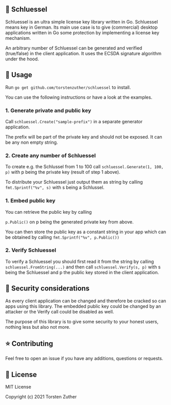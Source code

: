 ## 🔑 Schluessel
Schluessel is an ultra simple license key library written in Go.
Schluessel means key in German.
Its main use case is to give (commercial) desktop applications written in Go some protection by
implementing a license key mechanism.

An arbitrary number of Schluessel can be generated and verified (true/false) in 
the client application. It uses the ECSDA signature algorithm under the hood.

## 🔧 Usage

Run `go get github.com/torstenzuther/schluessel` to install.

You can use the following instructions or have a look at the examples.

### 1. Generate private and public key
   
Call
   `schluessel.Create("sample-prefix")` in a separate generator application.

The prefix will be part of the private key and should not be exposed. It can be any non empty string.

### 2. Create any number of Schluessel

To create e.g. the Schlussel from 1 to 100 call `schluessel.Generate(1, 100, p)` with p being the private key (result of step 1 above).

To distribute your Schluessel just output them as string by calling `fmt.Sprintf("%v", s)` with s being a Schlussel.

### 1. Embed public key

You can retrieve the public key by calling

`p.Public()` on p being the generated private key from above. 

You can then store the public key as a constant string
in your app which can be obtained by calling `fmt.Sprintf("%v", p.Public())`

### 2. Verify Schluessel

To verify a Schluessel you should first read it from the string by calling `schluessel.FromString(...)` and then
call `schluessel.Verify(s, p)` with s being the Schluessel and p the public key stored in the client application.

## 🔐 Security considerations

As every client application can be changed and therefore be cracked
so can apps using this library. The embedded public key could be changed by an attacker or the Verify call could
be disabled as well. 

The purpose of this library is to give some security to your honest users, nothing less but also
not more.


## ⭐ Contributing 

Feel free to open an issue if you have any additions, questions or requests.

## 🎨 License

MIT License

Copyright (c) 2021 Torsten Zuther


